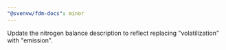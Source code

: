```yaml
---
"@svenvw/fdm-docs": minor
---
```


Update the nitrogen balance description to reflect replacing "volatilization" with "emission".
